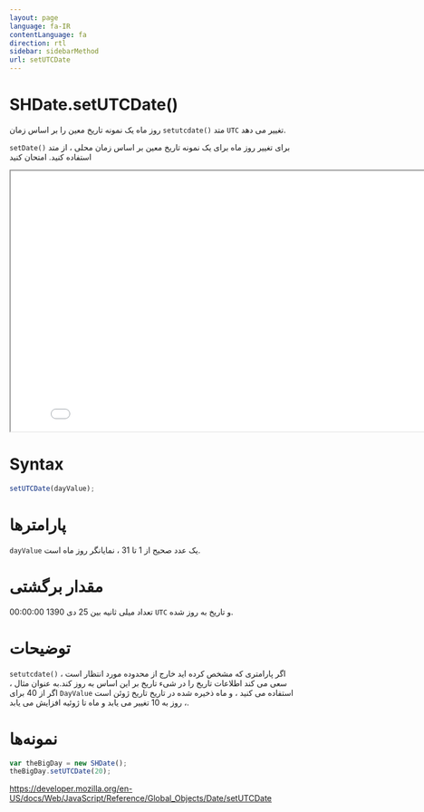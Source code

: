 ```yaml
---
layout: page
language: fa-IR
contentLanguage: fa
direction: rtl
sidebar: sidebarMethod
url: setUTCDate
---
```


# SHDate.setUTCDate()

متد <code dir = "ltr">setutcdate()</code> روز ماه یک نمونه تاریخ معین را بر اساس زمان `UTC` تغییر می دهد.

برای تغییر روز ماه برای یک نمونه تاریخ معین بر اساس زمان محلی ، از متد <code dir = "ltr">setDate()</code> استفاده کنید.
امتحان کنید

<iframe style="width: 830px; height: 460px;" src="/SHDateTime-js/examples/live.html?function=setUTCDate" title="MDN Web Docs Interactive Example" loading="lazy"></iframe>
<br/>

# Syntax

```js
setUTCDate(dayValue);
```

# پارامترها

<code dir="ltr">dayValue</code>
یک عدد صحیح از 1 تا 31 ، نمایانگر روز ماه است.

# مقدار برگشتی

تعداد میلی ثانیه بین 25 دی 1390 00:00:00 `UTC` و تاریخ به روز شده.

# توضیحات

اگر پارامتری که مشخص کرده اید خارج از محدوده مورد انتظار است ، <code dir = "ltr">setutcdate()</code> سعی می کند اطلاعات تاریخ را در شیء تاریخ بر این اساس به روز کند.به عنوان مثال ، اگر از 40 برای `DayValue` استفاده می کنید ، و ماه ذخیره شده در تاریخ تاریخ ژوئن است ، روز به 10 تغییر می یابد و ماه تا ژوئیه افزایش می یابد.

# نمونه‌ها

```js
var theBigDay = new SHDate();
theBigDay.setUTCDate(20);
```

https://developer.mozilla.org/en-US/docs/Web/JavaScript/Reference/Global_Objects/Date/setUTCDate
